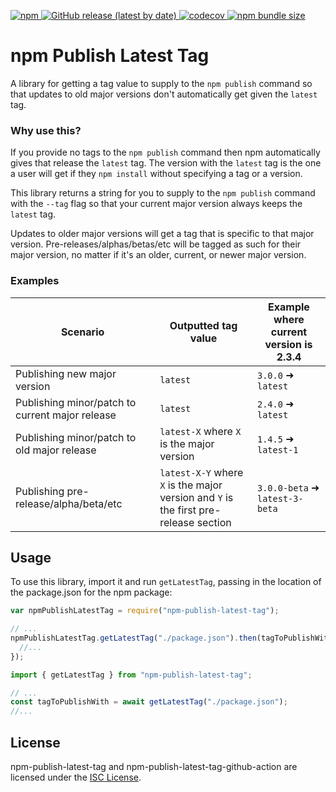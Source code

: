 <p>
  <a href="https://www.npmjs.com/package/npm-publish-latest-tag">
    <img alt="npm" src="https://img.shields.io/npm/v/npm-publish-latest-tag?logo=npm">
  </a>

  <a href="https://github/tobysmith568/npm-publish-latest-tag/releases">
    <img alt="GitHub release (latest by date)" src="https://img.shields.io/github/v/release/tobysmith568/npm-publish-latest-tag?label=GitHub%20Action">
  </a>

  <a href="https://codecov.io/github/tobysmith568/npm-publish-latest-tag">
    <img alt="codecov" src="https://codecov.io/github/tobysmith568/npm-publish-latest-tag/branch/main/graph/badge.svg"/>
  </a>

  <a href="https://bundlephobia.com/package/npm-publish-latest-tag" target="_blank" alt="npm bundle size">
    <img alt="npm bundle size" src="https://img.shields.io/bundlephobia/min/npm-publish-latest-tag">
  </a>
</p>

# npm Publish Latest Tag

A library for getting a tag value to supply to the `npm publish` command so that updates to old major versions don't automatically get given the `latest` tag.

### Why use this?

If you provide no tags to the `npm publish` command then npm automatically gives that release the `latest` tag. The version with the `latest` tag is the one a user will get if they `npm install` without specifying a tag or a version.

This library returns a string for you to supply to the `npm publish` command with the `--tag` flag so that your current major version always keeps the `latest` tag.

Updates to older major versions will get a tag that is specific to that major version. Pre-releases/alphas/betas/etc will be tagged as such for their major version, no matter if it's an older, current, or newer major version.

### Examples

| Scenario                                        | Outputted tag value                                                                       | Example where current<br />version is 2.3.4 |
| ----------------------------------------------- | ----------------------------------------------------------------------------------------- | ------------------------------------------- |
| Publishing new major version                    | `latest`                                                                                  | `3.0.0` ➜ `latest`                          |
| Publishing minor/patch to current major release | `latest`                                                                                  | `2.4.0` ➜ `latest`                          |
| Publishing minor/patch to old major release     | `latest-X` where `X` is the major version                                                 | `1.4.5` ➜ `latest-1`                        |
| Publishing pre-release/alpha/beta/etc           | `latest-X-Y` where `X` is the major<br />version and `Y` is the first pre-release section | `3.0.0-beta` ➜ `latest-3-beta`              |

## Usage

To use this library, import it and run `getLatestTag`, passing in the location of the package.json for the npm package:

```javascript
var npmPublishLatestTag = require("npm-publish-latest-tag");

// ...
npmPublishLatestTag.getLatestTag("./package.json").then(tagToPublishWith => {
  //...
});
```

```typescript
import { getLatestTag } from "npm-publish-latest-tag";

// ...
const tagToPublishWith = await getLatestTag("./package.json");
//...
```

## License

npm-publish-latest-tag and npm-publish-latest-tag-github-action are licensed under the [ISC License](./LICENSE.md).

